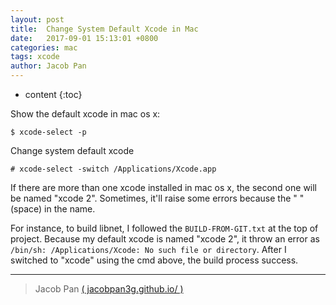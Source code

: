 ```yaml
---
layout: post
title:  Change System Default Xcode in Mac
date:   2017-09-01 15:13:01 +0800
categories: mac
tags: xcode
author: Jacob Pan
---
```


* content
{:toc}

Show the default xcode in mac os x:
```
$ xcode-select -p
``` 

Change system default xcode
```
# xcode-select -switch /Applications/Xcode.app
```

If there are more than one xcode installed in mac os x, the second one will be named "xcode 2". Sometimes, it'll raise some errors because the " "(space) in the name. 

For instance, to build libnet, I followed the `BUILD-FROM-GIT.txt` at the top of project. Because my default xcode is named "xcode 2", it throw an error as
`/bin/sh: /Applications/Xcode: No such file or directory`. After I switched to "xcode" using the cmd above, the build process success.


---
> Jacob Pan [( jacobpan3g.github.io/ )](http://jacobpan3g.github.io)
